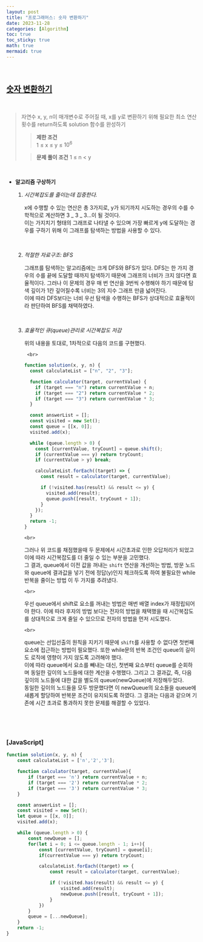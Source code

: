 ```yaml
---
layout: post
title: "프로그래머스: 숫자 변환하기"
date: 2023-11-28
categories: [Algorithm]
toc: true
toc_sticky: true
math: true
mermaid: true
---
```


<br>

## [**숫자 변환하기**](https://school.programmers.co.kr/learn/courses/30/lessons/154538)

<br>

> 자연수 x, y, n이 매개변수로 주어질 때, x를 y로 변환하기 위해 필요한 최소 연산 횟수를 return하도록 solution 함수를 완성하기
>
> > **제한 조건**  
> > 1 ≤ x ≤ y ≤ $10^6$
>
> > **문제 풀이 조건**
> > 1 ≤ n < y

<br>

- **알고리즘 구상하기**

  1.  _시간복잡도를 줄이는데 집중한다._

      x에 수행할 수 있는 연산은 총 3가지로, y가 되기까지 시도하는 경우의 수를 수학적으로 계산하면 3 _ 3 _ 3...이 될 것이다.  
       이는 가지치기 형태의 그래프로 나타낼 수 있으며 가장 빠르게 y에 도달하는 경우를 구하기 위해 이 그래프를 탐색하는 방법을 사용할 수 있다.

  <br>

  2.  _적절한 자료구조: BFS_

      그래프를 탐색하는 알고리즘에는 크게 DFS와 BFS가 있다.
      DFS는 한 가지 경우의 수를 끝에 도달할 때까지 탐색하기 때문에 그래프의 너비가 크지 않다면 효율적이다. 그러나 이 문제의 경우 매 번 연산을 3번씩 수행해야 하기 때문에 탐색 깊이가 1칸 깊어질수록 너비는 3의 지수 그래프 만큼 넓어진다.  
      이에 따라 DFS보다는 너비 우선 탐색을 수행하는 BFS가 상대적으로 효율적이라 판단하여 BFS를 채택하였다.

  <br>

  3.  _효율적인 큐(queue)관리로 시간복잡도 저감_

      위의 내용을 토대로, 1차적으로 다음의 코드를 구현했다.

           <br>

      ```javascript
      function solution(x, y, n) {
        const calculateList = ["n", "2", "3"];

        function calculator(target, currentValue) {
          if (target === "n") return currentValue + n;
          if (target === "2") return currentValue * 2;
          if (target === "3") return currentValue * 3;
        }

        const answerList = [];
        const visited = new Set();
        const queue = [[x, 0]];
        visited.add(x);

        while (queue.length > 0) {
          const [currentValue, tryCount] = queue.shift();
          if (currentValue === y) return tryCount;
          if (currentValue > y) break;

          calculateList.forEach((target) => {
            const result = calculator(target, currentValue);

            if (!visited.has(result) && result <= y) {
              visited.add(result);
              queue.push([result, tryCount + 1]);
            }
          });
        }
        return -1;
      }
      ```

          <br>

      그러나 위 코드를 채점했을때 두 문제에서 시간초과로 인한 오답처리가 되었고 이에 따라 시간복잡도를 더 줄일 수 있는 부분을 고민했다.  
      그 결과, queue에서 이전 값을 꺼내는 `shift` 연산을 개선하는 방법, 방문 노드와 queue에 결과값을 넣기 전에 정답(y)인지 체크하도록 하여 불필요한 while 반복을 줄이는 방법 이 두 가지를 추려냈다.

          <br>

      우선 queue에서 shift로 요소를 꺼내는 방법은 매번 배열 index가 재정립되어야 한다. 이에 따라 후자의 방법 보다는 전자의 방법을 채택했을 때 시간복잡도를 상대적으로 크게 줄일 수 있으므로 전자의 방법을 먼저 시도했다.

          <br>

      queue는 선입선출의 원칙을 지키기 때문에 `shift`를 사용할 수 없다면 첫번째 요소에 접근하는 방법이 필요했다. 또한 while문의 반복 조건인 queue의 길이도 로직에 영향이 가지 않도록 고려해야 했다.  
      이에 따라 queue에서 요소를 빼내는 대신, 첫번째 요소부터 queue를 순회하며 동일한 깊이의 노드들에 대한 계산을 수행했다. 그리고 그 결과값, 즉, 다음 깊이의 노드들에 대한 값을 별도의 queue(newQueue)에 저장해두었다.  
      동일한 깊이의 노드들을 모두 방문했다면 이 newQueue의 요소들을 queue에 새롭게 할당하여 반복문 조건이 유지되도록 하였다. 그 결과는 다음과 같으며 기존에 시간 초과로 통과하지 못한 문제를 해결할 수 있었다.

    <br>

<br>

### [JavaScript]

```JavaScript
function solution(x, y, n) {
    const calculateList = ['n','2','3'];

    function calculator(target, currentValue){
        if (target === 'n') return currentValue + n;
        if (target === '2') return currentValue * 2;
        if (target === '3') return currentValue * 3;
    }

    const answerList = [];
    const visited = new Set();
    let queue = [[x, 0]];
    visited.add(x);

    while (queue.length > 0) {
        const newQueue = [];
        for(let i = 0; i <= queue.length - 1; i++){
            const [currentValue, tryCount] = queue[i];
            if(currentValue === y) return tryCount;

            calculateList.forEach((target) => {
                const result = calculator(target, currentValue);

                if (!visited.has(result) && result <= y) {
                    visited.add(result);
                    newQueue.push([result, tryCount + 1]);
                }
            })
        }
        queue = [...newQueue];
    }
    return -1;
}
```

<br>
